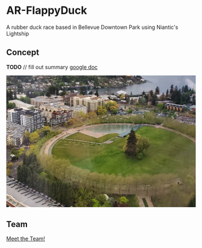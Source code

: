 # AR-FlappyDuck
A rubber duck race based in Bellevue Downtown Park using Niantic's Lightship

## Concept
**TODO** // fill out summary
[google doc](https://docs.google.com/document/d/19Lryxw9Rg60vpYq0B_4uoUPXOjKndZaoMjW0Xu2DNNw/edit#heading=h.t4cg2f40e5af)


![Overview Of Park](Concept%20Images/Park%20From%20Ascend.png)
## Team 
[Meet the Team!](AR-FlappyDuck/../FlappyDuck_Unity/Assets/Readme.asset.metaTEAM.md)

